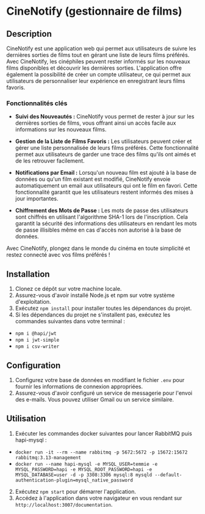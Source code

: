# CineNotify (gestionnaire de films)

## Description
CineNotify est une application web qui permet aux utilisateurs de suivre les dernières sorties de films tout en gérant une liste de leurs films préférés. Avec CineNotify, les cinéphiles peuvent rester informés sur les nouveaux films disponibles et découvrir les dernières sorties. L'application offre également la possibilité de créer un compte utilisateur, ce qui permet aux utilisateurs de personnaliser leur expérience en enregistrant leurs films favoris.

### Fonctionnalités clés

- **Suivi des Nouveautés :** CineNotify vous permet de rester à jour sur les dernières sorties de films, vous offrant ainsi un accès facile aux informations sur les nouveaux films.

- **Gestion de la Liste de Films Favoris :** Les utilisateurs peuvent créer et gérer une liste personnalisée de leurs films préférés. Cette fonctionnalité permet aux utilisateurs de garder une trace des films qu'ils ont aimés et de les retrouver facilement.

- **Notifications par Email :** Lorsqu'un nouveau film est ajouté à la base de données ou qu'un film existant est modifié, CineNotify envoie automatiquement un email aux utilisateurs qui ont le film en favori. Cette fonctionnalité garantit que les utilisateurs restent informés des mises à jour importantes.

- **Chiffrement des Mots de Passe :** Les mots de passe des utilisateurs sont chiffrés en utilisant l'algorithme SHA-1 lors de l'inscription. Cela garantit la sécurité des informations des utilisateurs en rendant les mots de passe illisibles même en cas d'accès non autorisé à la base de données.

Avec CineNotify, plongez dans le monde du cinéma en toute simplicité et restez connecté avec vos films préférés !

## Installation
1. Clonez ce dépôt sur votre machine locale.
2. Assurez-vous d'avoir installé Node.js et npm sur votre système d'exploitation.
3. Exécutez `npm install` pour installer toutes les dépendances du projet.
4. Si les dépendances du projet ne s'installent pas, exécutez les commandes suivantes dans votre terminal :

- `npm i @hapi/jwt`
- `npm i jwt-simple`
- `npm i csv-writer`

## Configuration
1. Configurez votre base de données en modifiant le fichier `.env` pour fournir les informations de connexion appropriées.
2. Assurez-vous d'avoir configuré un service de messagerie pour l'envoi des e-mails. Vous pouvez utiliser Gmail ou un service similaire.

## Utilisation
1. Exécuter les commandes docker suivantes pour lancer RabbitMQ puis hapi-mysql : 

- `docker run -it --rm --name rabbitmq -p 5672:5672 -p 15672:15672 rabbitmq:3.13-management`
- `docker run --name hapi-mysql -e MYSQL_USER=temmie -e MYSQL_PASSWORD=hapi -e MYSQL_ROOT_PASSWORD=hapi -e MYSQL_DATABASE=user -d -p 3308:3306 mysql:8 mysqld --default-authentication-plugin=mysql_native_password`

2. Exécutez `npm start` pour démarrer l'application.
3. Accédez à l'application dans votre navigateur en vous rendant sur `http://localhost:3007/documentation`.

